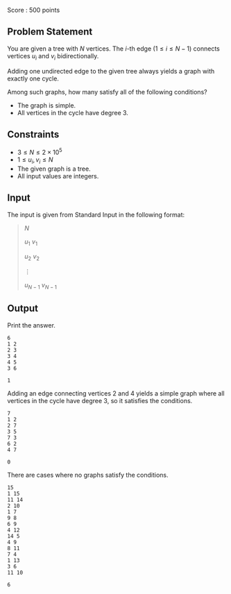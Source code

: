Score : $500$ points

## Problem Statement

You are given a tree with $N$ vertices. The $i$-th edge $(1 \leq i \leq N-1)$ connects vertices $u_i$ and $v_i$ bidirectionally.

Adding one undirected edge to the given tree always yields a graph with exactly one cycle.

Among such graphs, how many satisfy all of the following conditions?

- The graph is simple.
- All vertices in the cycle have degree $3$.

## Constraints

- $3 \leq N \leq 2 \times 10^5$
- $1 \leq u_i, v_i \leq N$
- The given graph is a tree.
- All input values are integers.

## Input

The input is given from Standard Input in the following format:

> $N$
> 
> $u_1$ $v_1$
> 
> $u_2$ $v_2$
> 
> $\vdots$
> 
> $u_{N-1}$ $v_{N-1}$

## Output

Print the answer.

```input1
6
1 2
2 3
3 4
4 5
3 6
```

```output1
1
```

Adding an edge connecting vertices $2$ and $4$ yields a simple graph where all vertices in the cycle have degree $3$, so it satisfies the conditions.

```input2
7
1 2
2 7
3 5
7 3
6 2
4 7
```

```output2
0
```

There are cases where no graphs satisfy the conditions.

```input3
15
1 15
11 14
2 10
1 7
9 8
6 9
4 12
14 5
4 9
8 11
7 4
1 13
3 6
11 10
```

```output3
6
```